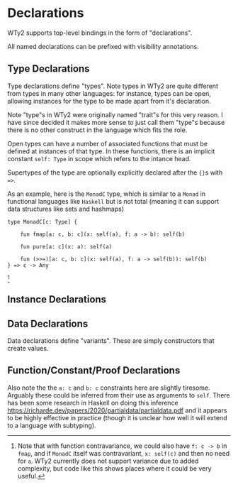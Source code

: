 # Declarations

WTy2 supports top-level bindings in the form of "declarations".

All named declarations can be prefixed with visibility annotations.

## Type Declarations

Type declarations define "types". Note types in WTy2 are quite different from types in many other languages: for instance, types can be open, allowing instances for the type to be made apart from it's declaration.

Note "type"s in WTy2 were originally named "trait"s for this very reason. I have since decided it makes more sense to just call them "type"s because there is no other construct in the language which fits the role.

Open types can have a number of associated functions that must be defined at instances of that type. In these functions, there is an implicit constant `self: Type` in scope which refers to the intance head.

Supertypes of the type are optionally explicitly declared after the `{}`s with `=>`.

As an example, here is the `MonadC` type, which is similar to a `Monad` in functional languages like `Haskell` but is not total (meaning it can support data structures like sets and hashmaps)

```WTy2
type MonadC[c: Type] {

    fun fmap[a: c, b: c](x: self(a), f: a -> b): self(b)

    fun pure[a: c](x: a): self(a)

    fun (>>=)[a: c, b: c](x: self(a), f: a -> self(b)): self(b)
} => c -> Any
```

[^note]

## Instance Declarations

## Data Declarations

Data declarations define "variants". These are simply constructors that create values.

## Function/Constant/Proof Declarations

[^note]: Note that with function contravariance, we could also have `f: c -> b` in `fmap`, and if `MonadC` itself was contravariant, `x: self(c)` and then no need for `a`. WTy2 currently does not support variance due to added complexity, but code like this shows places where it could be very useful.

Also note the the `a: c` and `b: c` constraints here are slightly tiresome. Arguably these could be inferred from their use as arguments to `self`. There has been some research in Haskell on doing this inference https://richarde.dev/papers/2020/partialdata/partialdata.pdf and it appears to be highly effective in practice (though it is unclear how well it will extend to a language with subtyping).
